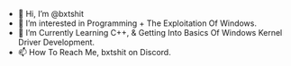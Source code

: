 - 👋 Hi, I’m @bxtshit
- 👀 I’m interested in Programming + The Exploitation Of Windows.
- 🌱 I’m Currently Learning C++, & Getting Into Basics Of Windows Kernel Driver Development.
- 📫 How To Reach Me, bxtshit on Discord.
